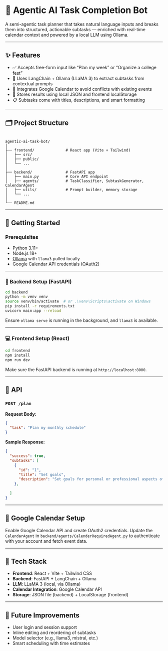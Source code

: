 # 🧠 Agentic AI Task Completion Bot

A semi-agentic task planner that takes natural language inputs and breaks them into structured, actionable subtasks — enriched with real-time calendar context and powered by a local LLM using Ollama.

---

## ✨ Features

- ✅ Accepts free-form input like “Plan my week” or “Organize a college fest”
- 🧠 Uses LangChain + Ollama (LLaMA 3) to extract subtasks from contextual prompts
- 📅 Integrates Google Calendar to avoid conflicts with existing events
- 💾 Stores results using local JSON and frontend localStorage
- 📋 Subtasks come with titles, descriptions, and smart formatting

---

## 🗂 Project Structure

```

agentic-ai-task-bot/
│
├── frontend/              # React app (Vite + Tailwind)
│   ├── src/
│   ├── public/
│   └── ...
│
├── backend/               # FastAPI app
│   ├── main.py            # Core API endpoint
│   ├── agents/            # TaskClassifier, SubtaskGenerator, CalendarAgent
│   ├── utils/             # Prompt builder, memory storage
│   └── ...
│
└── README.md

````

---

## 🚀 Getting Started

### Prerequisites

- Python 3.11+
- Node.js 18+
- [Ollama](https://ollama.com) with `llama3` pulled locally
- Google Calendar API credentials (OAuth2)

---

### 🧠 Backend Setup (FastAPI)

```bash
cd backend
python -m venv venv
source venv/bin/activate  # or .\venv\Scripts\activate on Windows
pip install -r requirements.txt
uvicorn main:app --reload
````

Ensure `ollama serve` is running in the background, and `llama3` is available.

---

### 💻 Frontend Setup (React)

```bash
cd frontend
npm install
npm run dev
```

Make sure the FastAPI backend is running at `http://localhost:8000`.

---

## 📡 API

### `POST /plan`

**Request Body:**

```json
{
  "task": "Plan my monthly schedule"
}
```

**Sample Response:**

```json
{
  "success": true,
  "subtasks": [
    {
      "id": "1",
      "title": "Set goals",
      "description": "Set goals for personal or professional aspects of life..."
    },
    
  ]
}
```

---

## 🔐 Google Calendar Setup

Enable Google Calendar API and create OAuth2 credentials. Update the `CalendarAgent` in `backend/agents/CalenderRequiredAgent.py` to authenticate with your account and fetch event data.

---

## 🧠 Tech Stack

* **Frontend**: React + Vite + Tailwind CSS
* **Backend**: FastAPI + LangChain + Ollama
* **LLM**: LLaMA 3 (local, via Ollama)
* **Calendar Integration**: Google Calendar API
* **Storage**: JSON file (backend) + LocalStorage (frontend)

---

## 📌 Future Improvements

* User login and session support
* Inline editing and reordering of subtasks
* Model selector (e.g., llama3, mistral, etc.)
* Smart scheduling with time estimates

